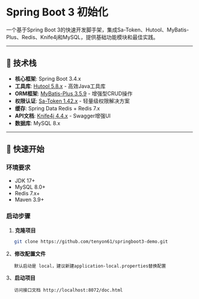 # Spring Boot 3 初始化

一个基于Spring Boot 3的快速开发脚手架，集成Sa-Token、Hutool、MyBatis-Plus、Redis、Knife4j和MySQL，提供基础功能模块和最佳实践。

---

## 📖 技术栈

- **核心框架**: Spring Boot 3.4.x
- **工具库**: [Hutool 5.8.x](https://hutool.cn/) - 高效Java工具库
- **ORM框架**: [MyBatis-Plus 3.5.9](https://baomidou.com/) - 增强型CRUD操作
- **权限认证**: [Sa-Token 1.42.x](https://sa-token.cc/) - 轻量级权限解决方案
- **缓存**: Spring Data Redis + Redis 7.x
- **API文档**: [Knife4j 4.4.x](https://doc.xiaominfo.com/) - Swagger增强UI
- **数据库**: MySQL 8.x

---

## 🚀 快速开始

### 环境要求

- JDK 17+
- MySQL 8.0+
- Redis 7.x+
- Maven 3.9+

### 启动步骤

1. **克隆项目**

```bash
   git clone https://github.com/tenyon61/springboot3-demo.git
```

2、**修改配置文件**

```text
   默认启动是 local，建议新建application-local.properties替换配置
```

3、**启动项目**

```text
   访问接口文档 http://localhost:8072/doc.html
```